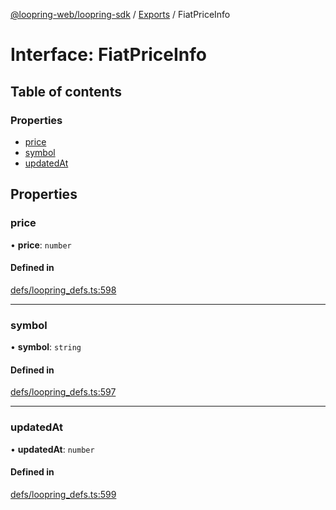 [@loopring-web/loopring-sdk](../README.md) / [Exports](../modules.md) / FiatPriceInfo

# Interface: FiatPriceInfo

## Table of contents

### Properties

- [price](FiatPriceInfo.md#price)
- [symbol](FiatPriceInfo.md#symbol)
- [updatedAt](FiatPriceInfo.md#updatedat)

## Properties

### price

• **price**: `number`

#### Defined in

[defs/loopring_defs.ts:598](https://github.com/Loopring/loopring_sdk/blob/ea87b1c/src/defs/loopring_defs.ts#L598)

___

### symbol

• **symbol**: `string`

#### Defined in

[defs/loopring_defs.ts:597](https://github.com/Loopring/loopring_sdk/blob/ea87b1c/src/defs/loopring_defs.ts#L597)

___

### updatedAt

• **updatedAt**: `number`

#### Defined in

[defs/loopring_defs.ts:599](https://github.com/Loopring/loopring_sdk/blob/ea87b1c/src/defs/loopring_defs.ts#L599)
